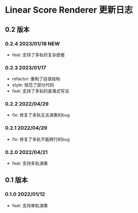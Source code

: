 # Linear Score Renderer 更新日志

## 0.2 版本
### 0.2.4 2023/01/18 NEW
- feat: 支持了多轨的复杂嵌套

### 0.2.3 2023/01/17
- refactor: 重构了目录结构
- style: 规范了部分代码
- feat: 支持了多轨的紧凑式写法

### 0.2.2 2022/04/29
- fix: 修复了多轨无法演奏的bug

### 0.2.1 2022/04/29
- fix: 修复了多轨不能跨行的bug

### 0.2.0 2022/04/21
- feat: 支持多轨演奏

## 0.1 版本
### 0.1.0 2022/01/12
- feat: 支持单轨演奏